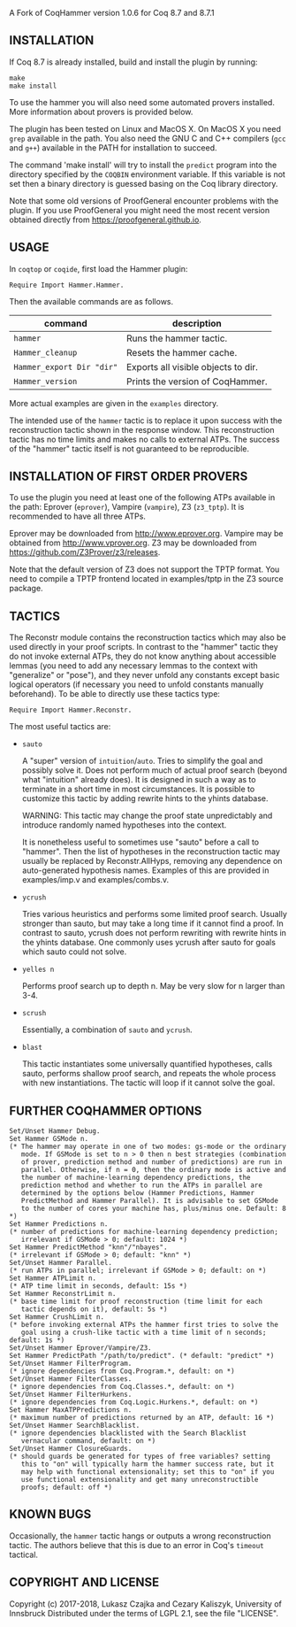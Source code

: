 A Fork of CoqHammer version 1.0.6 for Coq 8.7 and 8.7.1

INSTALLATION
------------

If Coq 8.7 is already installed, build and install the plugin by running:

```
make
make install
```

To use the hammer you will also need some automated provers
installed. More information about provers is provided below.

The plugin has been tested on Linux and MacOS X. On MacOS X you need
`grep` available in the path. You also need the GNU C and C++
compilers (`gcc` and `g++`) available in the PATH for installation to
succeed.

The command 'make install' will try to install the `predict` program
into the directory specified by the `COQBIN` environment variable. If
this variable is not set then a binary directory is guessed basing
on the Coq library directory.

Note that some old versions of ProofGeneral encounter problems with
the plugin. If you use ProofGeneral you might need the most recent
version obtained directly from https://proofgeneral.github.io.

USAGE
-----

In `coqtop` or `coqide`, first load the Hammer plugin:

```coq
Require Import Hammer.Hammer.
```

Then the available commands are as follows.

command                          | description
-------------------------------- | ------------------------------------
`hammer`                         |  Runs the hammer tactic.
`Hammer_cleanup`                 |  Resets the hammer cache.
`Hammer_export Dir "dir"`        |  Exports all visible objects to dir.
`Hammer_version`                 |  Prints the version of CoqHammer.

More actual examples are given in the `examples` directory.

The intended use of the `hammer` tactic is to replace it upon
success with the reconstruction tactic shown in the response
window. This reconstruction tactic has no time limits and makes no
calls to external ATPs. The success of the "hammer" tactic itself is
not guaranteed to be reproducible.

INSTALLATION OF FIRST ORDER PROVERS
-----------------------------------

To use the plugin you need at least one of the following ATPs
available in the path: Eprover (`eprover`), Vampire (`vampire`), Z3
(`z3_tptp`). It is recommended to have all three ATPs.

Eprover may be downloaded from http://www.eprover.org.
Vampire may be obtained from http://www.vprover.org.
Z3 may be downloaded from https://github.com/Z3Prover/z3/releases.

Note that the default version of Z3 does not support the TPTP format.
You need to compile a TPTP frontend located in examples/tptp in
the Z3 source package.

TACTICS
-------

The Reconstr module contains the reconstruction tactics which may
also be used directly in your proof scripts. In contrast to the
"hammer" tactic they do not invoke external ATPs, they do not know
anything about accessible lemmas (you need to add any necessary
lemmas to the context with "generalize" or "pose"), and they never
unfold any constants except basic logical operators (if necessary
you need to unfold constants manually beforehand). To be able to
directly use these tactics type:

```coq
Require Import Hammer.Reconstr.
```

The most useful tactics are:

- `sauto`

  A "super" version of `intuition`/`auto`. Tries to simplify the goal and
  possibly solve it. Does not perform much of actual proof search
  (beyond what "intuition" already does). It is designed in such a way
  as to terminate in a short time in most circumstances. It is
  possible to customize this tactic by adding rewrite hints to the
  yhints database.

  WARNING: This tactic may change the proof state unpredictably and
  introduce randomly named hypotheses into the context.

  It is nonetheless useful to sometimes use "sauto" before a call to
  "hammer". Then the list of hypotheses in the reconstruction tactic
  may usually be replaced by Reconstr.AllHyps, removing any dependence
  on auto-generated hypothesis names. Examples of this are provided in
  examples/imp.v and examples/combs.v.

- `ycrush`

  Tries various heuristics and performs some limited proof
  search. Usually stronger than sauto, but may take a long time if it
  cannot find a proof. In contrast to sauto, ycrush does not perform
  rewriting with rewrite hints in the yhints database. One commonly
  uses ycrush after sauto for goals which sauto could not solve.

- `yelles n`

  Performs proof search up to depth n. May be very slow for n larger
  than 3-4.

- `scrush`

  Essentially, a combination of `sauto` and `ycrush`.

- `blast`

  This tactic instantiates some universally quantified hypotheses,
  calls sauto, performs shallow proof search, and repeats the whole
  process with new instantiations. The tactic will loop if it cannot
  solve the goal.

FURTHER COQHAMMER OPTIONS
--------------------------

```coq
Set/Unset Hammer Debug.
Set Hammer GSMode n.
(* The hammer may operate in one of two modes: gs-mode or the ordinary
   mode. If GSMode is set to n > 0 then n best strategies (combination
   of prover, prediction method and number of predictions) are run in
   parallel. Otherwise, if n = 0, then the ordinary mode is active and
   the number of machine-learning dependency predictions, the
   prediction method and whether to run the ATPs in parallel are
   determined by the options below (Hammer Predictions, Hammer
   PredictMethod and Hammer Parallel). It is advisable to set GSMode
   to the number of cores your machine has, plus/minus one. Default: 8 *)
Set Hammer Predictions n.
(* number of predictions for machine-learning dependency prediction;
   irrelevant if GSMode > 0; default: 1024 *)
Set Hammer PredictMethod "knn"/"nbayes".
(* irrelevant if GSMode > 0; default: "knn" *)
Set/Unset Hammer Parallel.
(* run ATPs in parallel; irrelevant if GSMode > 0; default: on *)
Set Hammer ATPLimit n.
(* ATP time limit in seconds, default: 15s *)
Set Hammer ReconstrLimit n.
(* base time limit for proof reconstruction (time limit for each
   tactic depends on it), default: 5s *)
Set Hammer CrushLimit n.
(* before invoking external ATPs the hammer first tries to solve the
   goal using a crush-like tactic with a time limit of n seconds; default: 1s *)
Set/Unset Hammer Eprover/Vampire/Z3.
Set Hammer PredictPath "/path/to/predict". (* default: "predict" *)
Set/Unset Hammer FilterProgram.
(* ignore dependencies from Coq.Program.*, default: on *)
Set/Unset Hammer FilterClasses.
(* ignore dependencies from Coq.Classes.*, default: on *)
Set/Unset Hammer FilterHurkens.
(* ignore dependencies from Coq.Logic.Hurkens.*, default: on *)
Set Hammer MaxATPPredictions n.
(* maximum number of predictions returned by an ATP, default: 16 *)
Set/Unset Hammer SearchBlacklist.
(* ignore dependencies blacklisted with the Search Blacklist
   vernacular command, default: on *)
Set/Unset Hammer ClosureGuards.
(* should guards be generated for types of free variables? setting
   this to "on" will typically harm the hammer success rate, but it
   may help with functional extensionality; set this to "on" if you
   use functional extensionality and get many unreconstructible
   proofs; default: off *)
```

KNOWN BUGS
----------

Occasionally, the `hammer` tactic hangs or outputs a wrong
reconstruction tactic. The authors believe that this is due to an
error in Coq's `timeout` tactical.

COPYRIGHT AND LICENSE
---------------------

Copyright (c) 2017-2018, Lukasz Czajka and Cezary Kaliszyk, University of Innsbruck
Distributed under the terms of LGPL 2.1, see the file "LICENSE".
